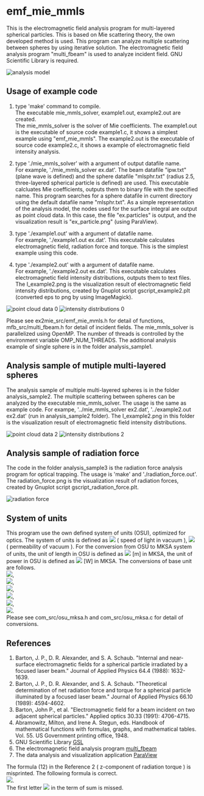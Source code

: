 # emf_mie_mmls
This is the electromagnetic field analysis program for multi-layered spherical particles. 
This is based on Mie scattering theory, the own developed method is used.
This program can analyze multiple scattering between spheres by using iterative solution. 
The electromagnetic field analysis program "multi_fbeam" is used to analyze incident field. GNU Scientific Library is required.  

![analysis model](analysis_model.png "multi-layered sphere (analysis_model.png)")


## Usage of example code 

1. type 'make' command to compile.  
   The executable mie_mmls_solver, example1.out, example2.out are created.  
   The mie_mmls_solver is the solver of Mie coefficients. 
   The example1.out is the executable of source code example1.c, it shows a simplest example using "emf_mie_mmls".
   The example2.out is the executable of source code example2.c, it shows a example of electromagnetic field intensity analysis.
   
2. type './mie_mmls_solver' with a argument of output datafile name.  
   For example, './mie_mmls_solver ex.dat'. 
   The beam datafile "ipw.txt" (plane wave is defined) and the sphere datafile "mlsphr.txt" (radius 2.5, three-layered spherical particle is defined) are used.
   This executable calcluates Mie coefficients, outputs them to binary file with the specified name.
   This program searches for a sphere datafile in current directory using the default datafile name "mlsphr.txt". 
   As a simple representation of the analysis model, the nodes used for the surface integral are output as point cloud data. 
   In this case, the file "ex.particles" is output, and the visualization result is "ex_particle.png" (using ParaView).  
   
3. type './example1.out' with a argument of datafile name.  
   For example, './example1.out ex.dat'. 
   This executable calculates electromagnetic field, radiation force and torque.
   This is the simplest example using this code.  

4. type './example2.out' with a argument of datafile name.  
   For example, './example2.out ex.dat'. 
   This executable calculates electromagnetic field intensity distributions, outputs them to text files.
   The I_example2.png is the visualization result of electromagnetic field intensity distributions, created by Gnuplot script gscript_example2.plt
   (converted eps to png by using ImageMagick).  

![point cloud data 0](ex_particles.png "node for surface integral (ex_particle.png)") 
![intensity distributions 0](I_example2.png "intensity distributions (I_example2.png)")
   
Please see ex2mie_src/emf_mie_mmls.h for detail of functions, mfb_src/multi_fbeam.h for detail of incident fields.
The mie_mmls_solver is parallelized using OpenMP. The number of threads is controlled by the environment variable OMP_NUM_THREADS. 
The additional analysis example of single sphere is in the folder analysis_sample1.  


## Analysis sample of mutiple multi-layered spheres  

The analysis sample of multiple multi-layered spheres is in the folder analysis_sample2. 
The multiple scattering between spheres can be analyzed by the executable mie_mmls_solver. 
The usage is the same as example code. For exampe, '../mie_mmls_solver ex2.dat', '../example2.out ex2.dat' (run in analysis_sample2 folder).
The I_example2.png in this folder is the visualization result of electromagnetic field intensity distributions.  

![point cloud data 2](analysis_sample2/ex2_particles.png "nodes for surface integral (analysis_sample2/ex2_particles.png)") 
![intensity distributions 2](analysis_sample2/I_example2.png "intensity distributions (analysis_sample2/I_example2.png)")


## Analysis sample of radiation force  

The code in the folder analysis_sample3 is the radiation force analysis program for optical trapping. 
The usage is 'make' and './radiation_force.out'. 
The radiation_force.png is the visualization result of radiation forces, created by Gnuplot script gscript_radiation_force.plt.  

![radiation force](analysis_sample3/radiation_force.png "vector plot of radiation force (analysis_sample3/radiation_force.png)")


## System of units

This program use the own defined system of units (OSU), optimized for optics. 
The system of units is defined as <img src="https://latex.codecogs.com/gif.latex?c_0=1"> ( speed of light in vacuum ), 
<img src="https://latex.codecogs.com/gif.latex?\mu_0=1"> ( permeability of vacuum ). 
For the conversion from OSU to MKSA system of units, the unit of length in OSU is defined as 
<img src="https://latex.codecogs.com/gif.latex?1\times10^{-6}"> [m] in MKSA, the unit of power in OSU is defined as
<img src="https://latex.codecogs.com/gif.latex?1\times10^{-3}"> [W] in MKSA. The conversions of base unit are follows.  
<img src="https://latex.codecogs.com/gif.latex?a=1\times10^{-6}">,  
<img src="https://latex.codecogs.com/gif.latex?b=1\times10^{-3}">,  
<img src="https://latex.codecogs.com/gif.latex?a\,\mathrm{[m]}=1\,\mathrm{[L]}">,  
<img src="https://latex.codecogs.com/gif.latex?\frac{ab}{c_0^3}\,\mathrm{[kg]}=1\,\mathrm{[M]}">,  
<img src="https://latex.codecogs.com/gif.latex?\frac{a}{c_0}\,\mathrm{[s]}=1\,\mathrm{[T]}">,  
<img src="https://latex.codecogs.com/gif.latex?\sqrt{\frac{b}{c_0\mu_0}}\,\mathrm{[A]}=1\,\mathrm{[I]}">.  
Please see com_src/osu_mksa.h and com_src/osu_mksa.c for detail of conversions.


## References  

1. Barton, J. P., D. R. Alexander, and S. A. Schaub. "Internal and near‐surface electromagnetic fields for a spherical particle irradiated by a focused laser beam." Journal of Applied Physics 64.4 (1988): 1632-1639.  
2. Barton, J. P., D. R. Alexander, and S. A. Schaub. "Theoretical determination of net radiation force and torque for a spherical particle illuminated by a focused laser beam." Journal of Applied Physics 66.10 (1989): 4594-4602.  
3. Barton, John P., et al. "Electromagnetic field for a beam incident on two adjacent spherical particles." Applied optics 30.33 (1991): 4706-4715.  
4. Abramowitz, Milton, and Irene A. Stegun, eds. Handbook of mathematical functions with formulas, graphs, and mathematical tables. Vol. 55. US Government printing office, 1948.  
5. GNU Scientific Library [GSL](https://www.gnu.org/software/gsl/)  
6. The electromagnetic field analysis program [multi_fbeam](https://github.com/akohta/multi_fbeam/) 
7. The data analysis and visualization application [ParaView](https://www.paraview.org/)  


The formula (12) in the Reference 2 ( z-component of radiation torque ) is misprinted. The following formula is correct.  
<img src="https://latex.codecogs.com/gif.latex?\frac{\left<N_z\right>}{a^3E_0^2}=-\frac{a}{8\pi}\sum_{l=1}^{\infty}\sum_{m=-l}^{l}l(l+1)m\left[\epsilon_{\mathrm{ext}}|a_{lm}|^2+|b_{lm}|^2+\Re(\epsilon_{\mathrm{ext}}a_{lm}A_{lm}^*+b_{lm}B_{lm}^*)\right]">.  
The first letter <img src="https://latex.codecogs.com/gif.latex?l"> in the term of sum is missed.

